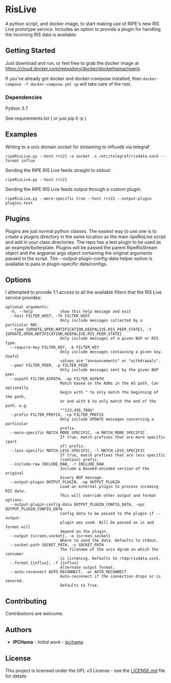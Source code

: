 # RisLive

A python script, and docker image, to start making use of RIPE's new RIS Live prototype service.  Includes an option to provide a plugin for handling the incoming RIS data is available.

## Getting Started

Just download and run, or feel free to grab the docker image at https://cloud.docker.com/repository/docker/dockerhama/riperis

If you've already got docker and docker-compose installed, then `docker-compose -f docker-compose.yml up` will take care of the rest.

### Dependencies
Python 3.7

See requirements.txt ( or just pip it :p )

## Examples
Writing to a unix domain socket for streaming to influxdb via telegraf:
```
ripeRisLive.py --host rrc21 -o socket -s /etc/telegraf/risdata.sock --format influx
```

Sending the RIPE RIS Live feeds straight to stdout:
```
ripeRisLive.py --host rrc21
```

Sending the RIPE RIS Live feeds output through a custom plugin:
```
ripeRisLive.py --more-specific true --host rrc21 --output-plugin plugins.test
```
## Plugins
Plugins are just normal python classes.  The easiest way to use one is to create a plugins directory in the same location as the main ripeRisLive script and add in your class directories.
The repo has a test plugin to be used as an example/boilerplate.  Plugins will be passed the parent RipeRisStream object and the argparse args object containing the original arguments passed to the script. The --output-plugin-config-data helper option is available to pass in plugin-specific data/configs.

## Options
I attempted to provide 1:1 access to all the available filters that the RIS Live service provides: 
```
optional arguments:
  -h, --help            show this help message and exit
  --host FILTER_HOST, -fh FILTER_HOST
                        Only include messages collected by a particular RRC.
  --type {UPDATE,OPEN,NOTIFICATION,KEEPALIVE,RIS_PEER_STATE}, -t {UPDATE,OPEN,NOTIFICATION,KEEPALIVE,RIS_PEER_STATE}
                        Only include messages of a given BGP or RIS type.
  --require-key FILTER_KEY, -k FILTER_KEY
                        Only include messages containing a given key. Useful
                        values are "announcements" or "withdrawals".
  --peer FILTER_PEER, -p FILTER_PEER
                        Only include messages sent by the given BGP peer.
  --aspath FILTER_ASPATH, -ap FILTER_ASPATH
                        Match based on the ASNs in the AS path. Can optionally
                        begin with ^ to only match the beginning of the path,
                        or end with $ to only match the end of the path. e.g.
                        "^123,456,789$"
  --prefix FILTER_PREFIX, -cp FILTER_PREFIX
                        Only include UPDATE messages concerning a particular
                        prefix.
  --more-specific MATCH_MORE_SPECIFIC, -m MATCH_MORE_SPECIFIC
                        If true, match prefixes that are more specific (part
                        of) prefix.
  --less-specific MATCH_LESS_SPECIFIC, -l MATCH_LESS_SPECIFIC
                        If true, match prefixes that are less specific
                        (contain) prefix.
  --include-raw INCLUDE_RAW, -r INCLUDE_RAW
                        Include a Base64-encoded version of the original
                        binary BGP message.
  --output-plugin OUTPUT_PLUGIN, -op OUTPUT_PLUGIN
                        Load an external plugin to process incoming RIS data.
                        This will override other output and format options.
  --output-plugin-config-data OUTPUT_PLUGIN_CONFIG_DATA, -opc OUTPUT_PLUGIN_CONFIG_DATA
                        Config data to be passed to the plugin if --output-
                        plugin was used. Will be passed as is and format will
                        depend on the plugin.
  --output {screen,socket}, -o {screen,socket}
                        Where to send the data. Defaults to stdout.
  --socket-path SOCKET_PATH, -s SOCKET_PATH
                        The filename of the unix dgram on which the consumer
                        is listening. Defaults to /tmp/risdata.sock.
  --format {influx}, -f {influx}
                        Alternate output format.
  --auto-reconnect AUTO_RECONNECT, -ar AUTO_RECONNECT
                        Auto-reconnect if the connection drops or is severed.
                        Defaults to True.
```
## Contributing

Contributions are welcome.

## Authors

* **IPCHama** - *Initial work* - [ipchama](https://github.com/ipchama)

## License

This project is licensed under the GPL v3 License - see the [LICENSE.md](LICENSE.md) file for details
